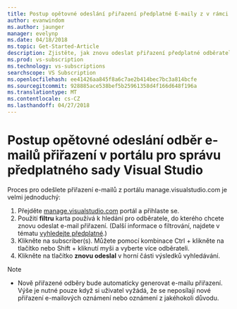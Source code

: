 ```yaml
---
title: Postup opětovné odeslání přiřazení předplatné E-maily z v rámci Manage.visualstudio.com nebo VLSC | Microsoft Docs
author: evanwindom
ms.author: jaunger
manager: evelynp
ms.date: 04/18/2018
ms.topic: Get-Started-Article
description: Zjistěte, jak znovu odeslat přiřazení předplatné odběratelům z manage.visualstudio.com nebo VLSC
ms.prod: vs-subscription
ms.technology: vs-subscriptions
searchscope: VS Subscription
ms.openlocfilehash: ee41426aa845f8a6c7ae2b414bec7bc3a814bcfe
ms.sourcegitcommit: 928885ace538bef5b25961358d4f166d648f196a
ms.translationtype: MT
ms.contentlocale: cs-CZ
ms.lasthandoff: 04/27/2018
---
```

# <a name="how-to-resend-subscription-assignment-emails-in-the-visual-studio-subscription-management-portal"></a>Postup opětovné odeslání odběr e-mailů přiřazení v portálu pro správu předplatného sady Visual Studio


Proces pro odešlete přiřazení e-mailů z portálu manage.visualstudio.com je velmi jednoduchý:

1. Přejděte [manage.visualstudio.com](https://manage.visualstudio.com) portál a přihlaste se. 
2. Použití **filtru** karta používá k hledání pro odběratele, do kterého chcete znovu odeslat e-mail přiřazení. (Další informace o filtrování, najdete v tématu [vyhledejte předplatné](/visualstudio/subscriptions/search-license).)
3. Klikněte na subscriber(s).  Můžete pomocí kombinace Ctrl + klikněte na tlačítko nebo Shift + kliknutí myši a vyberte více odběrateli.
4. Klikněte na tlačítko **znovu odeslal** v horní části výsledků vyhledávání.  


> [!NOTE]
> - Nově přiřazené odběry bude automaticky generovat e-mailu přiřazení. Výše je nutné pouze když si uživatel vyžádá, že se neposílají nové přiřazení e-mailových oznámení nebo oznámení z jakéhokoli důvodu.
